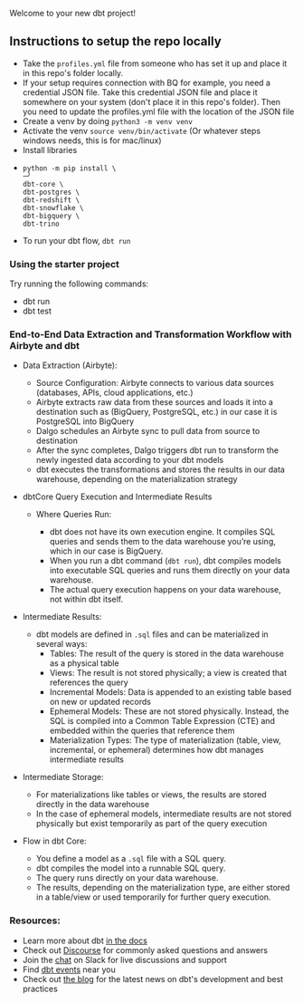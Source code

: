 Welcome to your new dbt project!

## Instructions to setup the repo locally
- Take the `profiles.yml` file from someone who has set it up and place it in this repo's folder locally.
- If your setup requires connection with BQ for example, you need a credential JSON file. Take this credential JSON file and place it somewhere on your system (don't place it in this repo's folder). Then you need to update the profiles.yml file with the location of the JSON file
- Create a venv by doing `python3 -m venv venv`
- Activate the venv `source venv/bin/activate` (Or whatever steps windows needs, this is for mac/linux)
- Install libraries
- ```
  python -m pip install \                                                                                                                               ─╯
  dbt-core \
  dbt-postgres \
  dbt-redshift \
  dbt-snowflake \
  dbt-bigquery \
  dbt-trino
  ```
- To run your dbt flow, `dbt run`

### Using the starter project

Try running the following commands:
- dbt run
- dbt test

### End-to-End Data Extraction and Transformation Workflow with Airbyte and dbt

- Data Extraction (Airbyte):

  - Source Configuration: Airbyte connects to various data sources (databases, APIs, cloud applications, etc.)
  - Airbyte extracts raw data from these sources and loads it into a destination such as (BigQuery, PostgreSQL, etc.) in our case it is PostgreSQL into BigQuery
  - Dalgo schedules an Airbyte sync to pull data from source to destination
  - After the sync completes, Dalgo triggers dbt run to transform the newly ingested data according to your dbt models
  - dbt executes the transformations and stores the results in our data warehouse, depending on the materialization strategy

- dbtCore Query Execution and Intermediate Results

    - Where Queries Run:

      - dbt does not have its own execution engine. It compiles SQL queries and sends them to the data warehouse you’re using, which in our case is BigQuery.
      - When you run a dbt command (`dbt run`), dbt compiles models into executable SQL queries and runs them directly on your data warehouse.
      - The actual query execution happens on your data warehouse, not within dbt itself.

- Intermediate Results:

  - dbt models are defined in `.sql` files and can be materialized in several ways:
    - Tables: The result of the query is stored in the data warehouse as a physical table
    - Views: The result is not stored physically; a view is created that references the query
    - Incremental Models: Data is appended to an existing table based on new or updated records
    - Ephemeral Models: These are not stored physically. Instead, the SQL is compiled into a Common Table Expression (CTE) and embedded within the  queries that reference them
    - Materialization Types: The type of materialization (table, view, incremental, or ephemeral) determines how dbt manages intermediate results

- Intermediate Storage:

    - For materializations like tables or views, the results are stored directly in the data warehouse
    - In the case of ephemeral models, intermediate results are not stored physically but exist temporarily as part of the query execution

- Flow in dbt Core:
    - You define a model as a `.sql` file with a SQL query.
    - dbt compiles the model into a runnable SQL query.
    - The query runs directly on your data warehouse.
    - The results, depending on the materialization type, are either stored in a table/view or used temporarily for further query execution.

### Resources:
- Learn more about dbt [in the docs](https://docs.getdbt.com/docs/introduction)
- Check out [Discourse](https://discourse.getdbt.com/) for commonly asked questions and answers
- Join the [chat](https://community.getdbt.com/) on Slack for live discussions and support
- Find [dbt events](https://events.getdbt.com) near you
- Check out [the blog](https://blog.getdbt.com/) for the latest news on dbt's development and best practices



